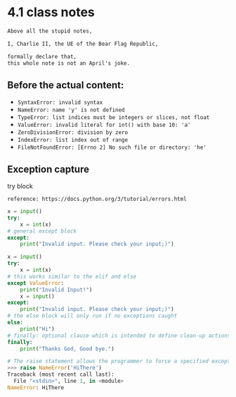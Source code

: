 # 4.1 class notes

```markdown
Above all the stupid notes,

I, Charlie II, the UE of the Bear Flag Republic, 

formally declare that,
this whole note is not an April's joke.
```

## Before the actual content:

* `SyntaxError: invalid syntax`
* `NameError: name 'y' is not defined`
* `TypeError: list indices must be integers or slices, not float`
* `ValueError: invalid literal for int() with base 10: 'a'`
* `ZeroDivisionError: division by zero`
* `IndexError: list index out of range`
* `FileNotFoundError: [Errno 2] No such file or directory: 'he'`

## Exception capture

try block

`reference: https://docs.python.org/3/tutorial/errors.html`

```python
x = input()
try:
    x = int(x)
# general except block
except:
    print("Invalid input. Please check your input;)")
```

```python
x = input()
try:
    x = int(x)
# this works similar to the elif and else
except ValueError:
    print("Invalid Input!")
    x = input()
except:
    print("Invalid input. Please check your input;)")
# the else block will only run if no exceptions caught
else:
    print("Hi")
# finally: optional clause which is intended to define clean-up actions that must be executed under all circumstances
finally:
    print("Thanks God, Good bye.")
```

```python
# The raise statement allows the programmer to force a specified exception to occur
>>> raise NameError('HiThere')
Traceback (most recent call last):
  File "<stdin>", line 1, in <module>
NameError: HiThere
```
